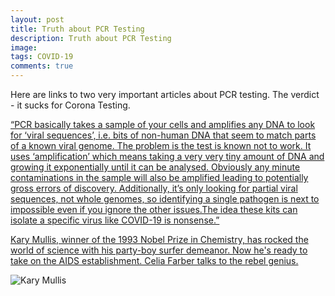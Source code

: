 ```yaml
---
layout: post
title: Truth about PCR Testing
description: Truth about PCR Testing
image: 
tags: COVID-19
comments: true
---
```


Here are links to two very important articles about PCR testing.  The verdict - it sucks for Corona Testing.



[“PCR basically takes a sample of your cells and amplifies any DNA to look for ‘viral sequences’, i.e. bits of non-human DNA that seem to match parts of a known viral genome. The problem is the test is known not to work. It uses ‘amplification’ which means taking a very very tiny amount of DNA and growing it exponentially until it can be analysed. Obviously any minute contaminations in the sample will also be amplified leading to potentially gross errors of discovery. Additionally, it’s only looking for partial viral sequences, not whole genomes, so identifying a single pathogen is next to impossible even if you ignore the other issues.The idea these kits can isolate a specific virus like COVID-19 is nonsense.”](https://www.weblyf.com/2020/05/coronavirus-the-truth-about-pcr-test-kit-from-the-inventor-and-other-experts/)

[Kary Mullis, winner of the 1993 Nobel Prize in Chemistry, has rocked the world of science with his party-boy surfer demeanor. Now he's ready to take on the AIDS establishment. Celia Farber talks to the rebel genius.](http://aidswiki.net/index.php?title=Document:Farber_interviews_Mullis)

![Kary Mullis](https://lh3.googleusercontent.com/1j1LZwQTkhnLMThyZg9DnTSoHjmQTE6Cl6ZL-WzVTFA5qUCAWeBEZzEBVFS8DuM6xbCydH2M4lS-TdCsRW_dDqH0ttKOPIGUq1E-AU6LHHYP63-QFmU=w1280)

